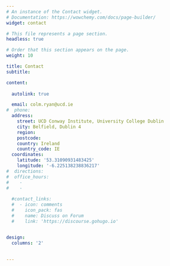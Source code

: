 ```yaml
---
# An instance of the Contact widget.
# Documentation: https://wowchemy.com/docs/page-builder/
widget: contact

# This file represents a page section.
headless: true

# Order that this section appears on the page.
weight: 10

title: Contact
subtitle:

content:
  
  autolink: true

  email: colm.ryan@ucd.ie
#  phone: 
  address:
    street: UCD Conway Institute, University College Dublin
    city: Belfield, Dublin 4
    region: 
    postcode: 
    country: Ireland
    country_code: IE
  coordinates:
    latitude: '53.31090931483425'
    longitude: '-6.225138238836217'
#  directions: 
#  office_hours:
#    - 
#    - 
 
  #contact_links:
  #  - icon: comments
  #    icon_pack: fas
  #    name: Discuss on Forum
  #    link: 'https://discourse.gohugo.io'


design:
  columns: '2'
  
  
---
```

